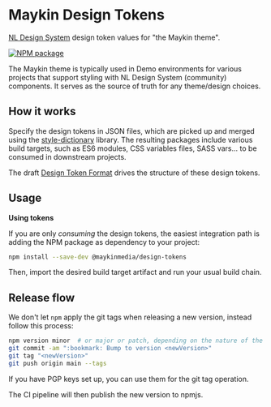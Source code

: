 # Maykin Design Tokens

[NL Design System](https://www.nldesignsystem.nl/) design token values for "the Maykin
theme".

[![NPM package](https://img.shields.io/npm/v/@maykinmedia/design-tokens.svg)](https://www.npmjs.com/package/@maykinmedia/design-tokens)

The Maykin theme is typically used in Demo environments for various projects that support
styling with NL Design System (community) components. It serves as the source of truth
for any theme/design choices.

## How it works

Specify the design tokens in JSON files, which are picked up and merged using the
[style-dictionary](https://www.npmjs.com/package/style-dictionary) library. The resulting packages
include various build targets, such as ES6 modules, CSS variables files, SASS vars... to be consumed
in downstream projects.

The draft [Design Token Format](https://design-tokens.github.io/community-group/format/) drives the
structure of these design tokens.

## Usage

**Using tokens**

If you are only _consuming_ the design tokens, the easiest integration path is adding the NPM
package as dependency to your project:

```bash
npm install --save-dev @maykinmedia/design-tokens
```

Then, import the desired build target artifact and run your usual build chain.

## Release flow

We don't let `npm` apply the git tags when releasing a new version, instead follow this process:

```bash
npm version minor  # or major or patch, depending on the nature of the changes
git commit -am ":bookmark: Bump to version <newVersion>"
git tag "<newVersion>"
git push origin main --tags
```

If you have PGP keys set up, you can use them for the git tag operation.

The CI pipeline will then publish the new version to npmjs.

